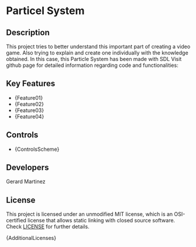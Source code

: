 # Particel System

## Description

This project tries to better understand this important part of creating a video game. Also trying to explain and create one individually with the knowledge obtained.
In this case, this Particle System has been made with SDL
Visit github page for detailed information regarding code and functionalities:


## Key Features

 - {Feature01}
 - {Feature02}
 - {Feature03}
 - {Feature04}
 
## Controls

 - {ControlsScheme}

## Developers

Gerard Martinez

## License

This project is licensed under an unmodified MIT license, which is an OSI-certified license that allows static linking with closed source software. Check [LICENSE](LICENSE) for further details.

{AdditionalLicenses}
